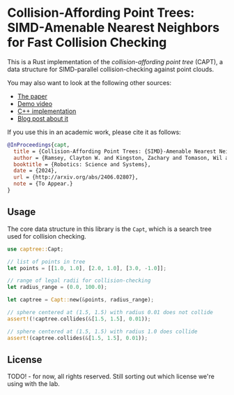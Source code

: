 # Collision-Affording Point Trees: SIMD-Amenable Nearest Neighbors for Fast Collision Checking

This is a Rust implementation of the _collision-affording point tree_ (CAPT), a data structure for
SIMD-parallel collision-checking against point clouds.

You may also want to look at the following other sources:

- [The paper](https://arxiv.org/abs/2406.02807)
- [Demo video](https://www.youtube.com/watch?v=BzDKdrU1VpM)
- [C++ implementation](https://github.com/KavrakiLab/vamp)
- [Blog post about it](https://www.claytonwramsey.com/blog/captree)

If you use this in an academic work, please cite it as follows:

```bibtex
@InProceedings{capt,
  title = {Collision-Affording Point Trees: {SIMD}-Amenable Nearest Neighbors for Fast Collision Checking},
  author = {Ramsey, Clayton W. and Kingston, Zachary and Tomason, Wil and Kavraki, Lydia E.},
  booktitle = {Robotics: Science and Systems},
  date = {2024},
  url = {http://arxiv.org/abs/2406.02807},
  note = {To Appear.}
}
```

## Usage

The core data structure in this library is the `Capt`, which is a search tree used for collision checking.

```rust
use captree::Capt;

// list of points in tree
let points = [[1.0, 1.0], [2.0, 1.0], [3.0, -1.0]];

// range of legal radii for collision-checking
let radius_range = (0.0, 100.0);

let captree = Capt::new(&points, radius_range);

// sphere centered at (1.5, 1.5) with radius 0.01 does not collide
assert!(!captree.collides(&[1.5, 1.5], 0.01));

// sphere centered at (1.5, 1.5) with radius 1.0 does collide
assert!(captree.collides(&[1.5, 1.5], 0.01));
```

## License

TODO! - for now, all rights reserved. Still sorting out which license we're using with the lab.
